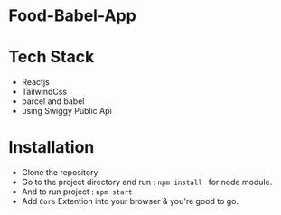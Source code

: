 # Food-Babel-App

# Tech Stack
 
  - Reactjs
  - TailwindCss
  - parcel and babel
  - using Swiggy Public Api

# Installation

- Clone the repository
- Go to the project directory and run : `npm install ` for node module.
- And to run project : `npm start`
- Add `Cors` Extention into your browser & you're good to go.
